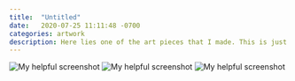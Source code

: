 ```yaml
---
title:  "Untitled"
date:   2020-07-25 11:11:48 -0700
categories: artwork
description: Here lies one of the art pieces that I made. This is just placeholder text~! So I'm not really sure which artwork I'm gonna put in here yet because I haven't done it! Wow, exciting.
---
```

![My helpful screenshot](../assets/images/projects/hero/dolphin.png)
![My helpful screenshot](../assets/images/projects/hero/dolphin.png)
![My helpful screenshot](../assets/images/projects/hero/dolphin.png)